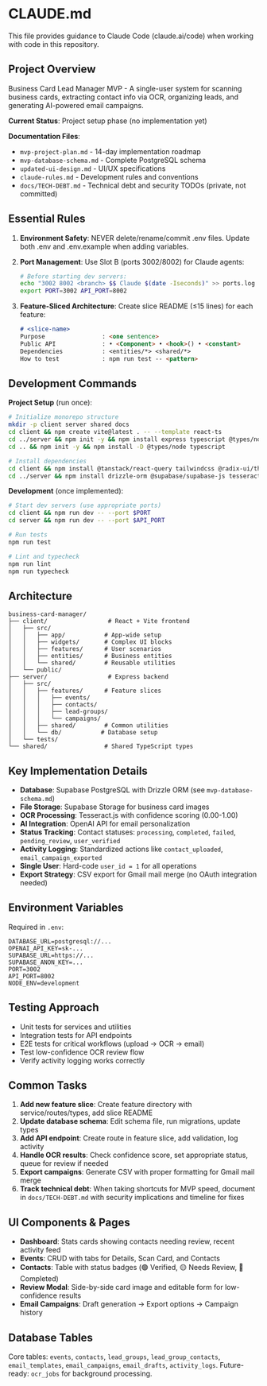 # CLAUDE.md

This file provides guidance to Claude Code (claude.ai/code) when working with code in this repository.

## Project Overview

Business Card Lead Manager MVP - A single-user system for scanning business cards, extracting contact info via OCR, organizing leads, and generating AI-powered email campaigns.

**Current Status**: Project setup phase (no implementation yet)

**Documentation Files**:
- `mvp-project-plan.md` - 14-day implementation roadmap
- `mvp-database-schema.md` - Complete PostgreSQL schema
- `updated-ui-design.md` - UI/UX specifications
- `claude-rules.md` - Development rules and conventions
- `docs/TECH-DEBT.md` - Technical debt and security TODOs (private, not committed)

## Essential Rules

1. **Environment Safety**: NEVER delete/rename/commit .env files. Update both .env and .env.example when adding variables.

2. **Port Management**: Use Slot B (ports 3002/8002) for Claude agents:
   ```bash
   # Before starting dev servers:
   echo "3002 8002 <branch> $$ Claude $(date -Iseconds)" >> ports.log
   export PORT=3002 API_PORT=8002
   ```

3. **Feature-Sliced Architecture**: Create slice README (≤15 lines) for each feature:
   ```md
   # <slice-name>
   Purpose                : <one sentence>
   Public API             : • <Component> • <hook>() • <constant>
   Dependencies           : <entities/*> <shared/*>
   How to test            : npm run test -- <pattern>
   ```

## Development Commands

**Project Setup** (run once):
```bash
# Initialize monorepo structure
mkdir -p client server shared docs
cd client && npm create vite@latest . -- --template react-ts
cd ../server && npm init -y && npm install express typescript @types/node @types/express
cd .. && npm init -y && npm install -D @types/node typescript

# Install dependencies
cd client && npm install @tanstack/react-query tailwindcss @radix-ui/themes
cd ../server && npm install drizzle-orm @supabase/supabase-js tesseract.js openai
```

**Development** (once implemented):
```bash
# Start dev servers (use appropriate ports)
cd client && npm run dev -- --port $PORT
cd server && npm run dev -- --port $API_PORT

# Run tests
npm run test

# Lint and typecheck
npm run lint
npm run typecheck
```

## Architecture

```
business-card-manager/
├── client/                 # React + Vite frontend
│   ├── src/
│   │   ├── app/           # App-wide setup
│   │   ├── widgets/       # Complex UI blocks
│   │   ├── features/      # User scenarios
│   │   ├── entities/      # Business entities
│   │   └── shared/        # Reusable utilities
│   └── public/
├── server/                 # Express backend
│   ├── src/
│   │   ├── features/      # Feature slices
│   │   │   ├── events/
│   │   │   ├── contacts/
│   │   │   ├── lead-groups/
│   │   │   └── campaigns/
│   │   ├── shared/        # Common utilities
│   │   └── db/           # Database setup
│   └── tests/
└── shared/                # Shared TypeScript types
```

## Key Implementation Details

- **Database**: Supabase PostgreSQL with Drizzle ORM (see `mvp-database-schema.md`)
- **File Storage**: Supabase Storage for business card images
- **OCR Processing**: Tesseract.js with confidence scoring (0.00-1.00)
- **AI Integration**: OpenAI API for email personalization
- **Status Tracking**: Contact statuses: `processing`, `completed`, `failed`, `pending_review`, `user_verified`
- **Activity Logging**: Standardized actions like `contact_uploaded`, `email_campaign_exported`
- **Single User**: Hard-code `user_id = 1` for all operations
- **Export Strategy**: CSV export for Gmail mail merge (no OAuth integration needed)

## Environment Variables

Required in `.env`:
```
DATABASE_URL=postgresql://...
OPENAI_API_KEY=sk-...
SUPABASE_URL=https://...
SUPABASE_ANON_KEY=...
PORT=3002
API_PORT=8002
NODE_ENV=development
```

## Testing Approach

- Unit tests for services and utilities
- Integration tests for API endpoints
- E2E tests for critical workflows (upload → OCR → email)
- Test low-confidence OCR review flow
- Verify activity logging works correctly

## Common Tasks

1. **Add new feature slice**: Create feature directory with service/routes/types, add slice README
2. **Update database schema**: Edit schema file, run migrations, update types
3. **Add API endpoint**: Create route in feature slice, add validation, log activity
4. **Handle OCR results**: Check confidence score, set appropriate status, queue for review if needed
5. **Export campaigns**: Generate CSV with proper formatting for Gmail mail merge
6. **Track technical debt**: When taking shortcuts for MVP speed, document in `docs/TECH-DEBT.md` with security implications and timeline for fixes

## UI Components & Pages

- **Dashboard**: Stats cards showing contacts needing review, recent activity feed
- **Events**: CRUD with tabs for Details, Scan Card, and Contacts
- **Contacts**: Table with status badges (🟢 Verified, 🟡 Needs Review, 🔵 Completed)
- **Review Modal**: Side-by-side card image and editable form for low-confidence results
- **Email Campaigns**: Draft generation → Export options → Campaign history

## Database Tables

Core tables: `events`, `contacts`, `lead_groups`, `lead_group_contacts`, `email_templates`, `email_campaigns`, `email_drafts`, `activity_logs`. Future-ready: `ocr_jobs` for background processing.